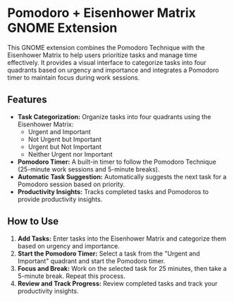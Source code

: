 # Pomodoro + Eisenhower Matrix GNOME Extension

This GNOME extension combines the Pomodoro Technique with the Eisenhower Matrix to help users prioritize tasks and manage time effectively. It provides a visual interface to categorize tasks into four quadrants based on urgency and importance and integrates a Pomodoro timer to maintain focus during work sessions.

## Features

- **Task Categorization:** Organize tasks into four quadrants using the Eisenhower Matrix:
  - Urgent and Important
  - Not Urgent but Important
  - Urgent but Not Important
  - Neither Urgent nor Important
- **Pomodoro Timer:** A built-in timer to follow the Pomodoro Technique (25-minute work sessions and 5-minute breaks).
- **Automatic Task Suggestion:** Automatically suggests the next task for a Pomodoro session based on priority.
- **Productivity Insights:** Tracks completed tasks and Pomodoros to provide productivity insights.

## How to Use

1. **Add Tasks:** Enter tasks into the Eisenhower Matrix and categorize them based on urgency and importance.
2. **Start the Pomodoro Timer:** Select a task from the "Urgent and Important" quadrant and start the Pomodoro timer.
3. **Focus and Break:** Work on the selected task for 25 minutes, then take a 5-minute break. Repeat this process.
4. **Review and Track Progress:** Review completed tasks and track your productivity insights.

